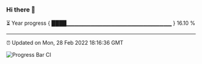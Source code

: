### Hi there 👋

⏳ Year progress { ████▁▁▁▁▁▁▁▁▁▁▁▁▁▁▁▁▁▁▁▁▁▁▁▁▁▁ } 16.10 %

---

⏰ Updated on Mon, 28 Feb 2022 18:16:36 GMT

![Progress Bar CI](https://github.com/liununu/liununu/workflows/Progress%20Bar%20CI/badge.svg)

